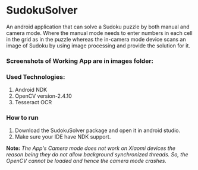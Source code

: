 # SudokuSolver
An android application that can solve a Sudoku puzzle by both manual and camera mode. Where the manual mode needs to enter numbers in each cell in the grid as in the puzzle whereas the in-camera mode device scans an image of Sudoku by using image processing and provide the solution for it.

### Screenshots of Working App are in images folder:

### Used Technologies:
1. Android NDK
2. OpenCV version-2.4.10
3. Tesseract OCR

### How to run
1. Download the SudokuSolver package and open it in android studio.
2. Make sure your IDE have NDK support.
 

**Note:** *The App's Camera mode does not work on Xiaomi devices the reason being they do not allow background synchronized threads. So, the OpenCV cannot be loaded and hence the camera mode crashes.*
